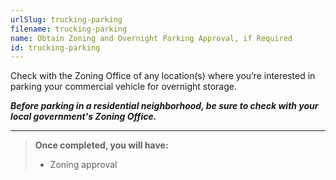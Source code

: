 ```yaml
---
urlSlug: trucking-parking
filename: trucking-parking
name: Obtain Zoning and Overnight Parking Approval, if Required
id: trucking-parking
---
```

Check with the Zoning Office of any location(s) where you’re interested in parking your commercial vehicle for overnight storage. 

***Before parking in a residential neighborhood, be sure to check with your local government's Zoning Office.***

- - -

>  **Once completed, you will have:**
>
> * Zoning approval